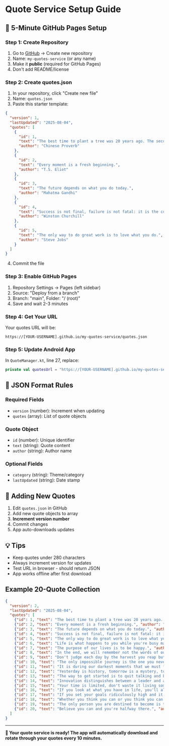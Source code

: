 # Quote Service Setup Guide

## 🚀 5-Minute GitHub Pages Setup

### Step 1: Create Repository
1. Go to [GitHub](https://github.com) → Create new repository
2. Name: `my-quotes-service` (or any name)
3. Make it **public** (required for GitHub Pages)
4. Don't add README/license

### Step 2: Create quotes.json
1. In your repository, click "Create new file"
2. Name: `quotes.json`
3. Paste this starter template:

```json
{
  "version": 1,
  "lastUpdated": "2025-08-04",
  "quotes": [
    {
      "id": 1,
      "text": "The best time to plant a tree was 20 years ago. The second best time is now.",
      "author": "Chinese Proverb"
    },
    {
      "id": 2,
      "text": "Every moment is a fresh beginning.",
      "author": "T.S. Eliot"
    },
    {
      "id": 3,
      "text": "The future depends on what you do today.",
      "author": "Mahatma Gandhi"
    },
    {
      "id": 4,
      "text": "Success is not final, failure is not fatal: it is the courage to continue that counts.",
      "author": "Winston Churchill"
    },
    {
      "id": 5,
      "text": "The only way to do great work is to love what you do.",
      "author": "Steve Jobs"
    }
  ]
}
```

4. Commit the file

### Step 3: Enable GitHub Pages
1. Repository Settings → Pages (left sidebar)
2. Source: "Deploy from a branch"
3. Branch: "main", Folder: "/ (root)"
4. Save and wait 2-3 minutes

### Step 4: Get Your URL
Your quotes URL will be:
```
https://[YOUR-USERNAME].github.io/my-quotes-service/quotes.json
```

### Step 5: Update Android App
In `QuoteManager.kt`, line 27, replace:
```kotlin
private val quotesUrl = "https://[YOUR-USERNAME].github.io/my-quotes-service/quotes.json"
```

## 📝 JSON Format Rules

### Required Fields
- `version` (number): Increment when updating
- `quotes` (array): List of quote objects

### Quote Object
- `id` (number): Unique identifier  
- `text` (string): Quote content
- `author` (string): Author name

### Optional Fields
- `category` (string): Theme/category
- `lastUpdated` (string): Date stamp

## 🔄 Adding New Quotes

1. Edit `quotes.json` in GitHub
2. Add new quote objects to array
3. **Increment version number**
4. Commit changes
5. App auto-downloads updates

## 💡 Tips

- Keep quotes under 280 characters
- Always increment version for updates
- Test URL in browser - should return JSON
- App works offline after first download

## Example 20-Quote Collection

```json
{
  "version": 2,
  "lastUpdated": "2025-08-04",
  "quotes": [
    {"id": 1, "text": "The best time to plant a tree was 20 years ago. The second best time is now.", "author": "Chinese Proverb"},
    {"id": 2, "text": "Every moment is a fresh beginning.", "author": "T.S. Eliot"},
    {"id": 3, "text": "The future depends on what you do today.", "author": "Mahatma Gandhi"},
    {"id": 4, "text": "Success is not final, failure is not fatal: it is the courage to continue that counts.", "author": "Winston Churchill"},
    {"id": 5, "text": "The only way to do great work is to love what you do.", "author": "Steve Jobs"},
    {"id": 6, "text": "Life is what happens to you while you're busy making other plans.", "author": "John Lennon"},
    {"id": 7, "text": "The purpose of our lives is to be happy.", "author": "Dalai Lama"},
    {"id": 8, "text": "In the end, we will remember not the words of our enemies, but the silence of our friends.", "author": "Martin Luther King Jr."},
    {"id": 9, "text": "Don't judge each day by the harvest you reap but by the seeds that you plant.", "author": "Robert Louis Stevenson"},
    {"id": 10, "text": "The only impossible journey is the one you never begin.", "author": "Tony Robbins"},
    {"id": 11, "text": "It is during our darkest moments that we must focus to see the light.", "author": "Aristotle"},
    {"id": 12, "text": "Yesterday is history, tomorrow is a mystery, today is a gift.", "author": "Eleanor Roosevelt"},
    {"id": 13, "text": "The way to get started is to quit talking and begin doing.", "author": "Walt Disney"},
    {"id": 14, "text": "Innovation distinguishes between a leader and a follower.", "author": "Steve Jobs"},
    {"id": 15, "text": "Your time is limited, don't waste it living someone else's life.", "author": "Steve Jobs"},
    {"id": 16, "text": "If you look at what you have in life, you'll always have more.", "author": "Oprah Winfrey"},
    {"id": 17, "text": "If you set your goals ridiculously high and it's a failure, you will fail above everyone else's success.", "author": "James Cameron"},
    {"id": 18, "text": "Whether you think you can or you think you can't, you're right.", "author": "Henry Ford"},
    {"id": 19, "text": "The only person you are destined to become is the person you decide to be.", "author": "Ralph Waldo Emerson"},
    {"id": 20, "text": "Believe you can and you're halfway there.", "author": "Theodore Roosevelt"}
  ]
}
```

---

**🎯 Your quote service is ready! The app will automatically download and rotate through your quotes every 10 minutes.**